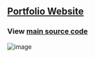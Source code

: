 ## [Portfolio Website](https://krishnac2.github.io)
### View [main source code](index.html)
![image](https://user-images.githubusercontent.com/110120123/221094007-ab87a109-4832-4957-8e0f-fc16ea8b9acb.png)

